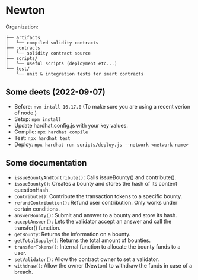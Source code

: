 # Newton

Organization:

```
├── artifacts
│   └── compiled solidity contracts
├── contracts
│   └── solidity contract source
├── scripts/
│   └── useful scripts (deployment etc...)
└── test/
    └── unit & integration tests for smart contracts
```

## Some deets (2022-09-07)

- Before: `nvm intall 16.17.0` (To make sure you are using a recent verion of node.)
- Setup: `npm install`
- Update hardhat.config.js with your key values.
- Compile: `npx hardhat compile`
- Test: `npx hardhat test`
- Deploy: `npx hardhat run scripts/deploy.js --network <network-name>`

## Some documentation

- `issueBountyAndContribute()`: Calls issueBounty() and contribute().
- `issueBounty()`: Creates a bounty and stores the hash of its content questionHash.
- `contribute()`: Contribute the transaction tokens to a specific bounty.
- `refundContribution()`: Refund user contribution. Only works under certain conditions.
- `answerBounty()`: Submit and answer to a bounty and store its hash.
- `acceptAnswer()`: Lets the validator accept an answer and call the transfer() function.
- `getBounty`: Returns the information on a bounty.
- `getTotalSupply()`: Returns the total amount of bounties.
- `transferTokens()`: Internal function to allocate the bounty funds to a user.
- `setValidator()`: Allow the contract owner to set a validator.
- `withdraw()`: Allow the owner (Newton) to withdraw the funds in case of a breach.
